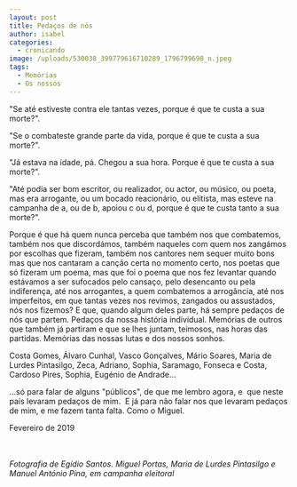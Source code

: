 ```yaml
---
layout: post
title: Pedaços de nós
author: isabel
categories:
  - cronicando
image: /uploads/530038_399779616710289_1796799698_n.jpeg
tags:
  - Memórias
  - Os nossos
---
```

"Se até estiveste contra ele tantas vezes, porque é que te custa a sua morte?".

"Se o combateste grande parte da vida, porque é que te custa a sua morte?".

"J&aacute; estava na idade, p&aacute;. Chegou a sua hora. Porque é que te custa a sua morte?".

"Até podia ser bom escritor, ou realizador, ou actor, ou m&uacute;sico, ou poeta, mas era arrogante, ou um bocado reacion&aacute;rio, ou elitista, mas esteve na campanha de a, ou de b, apoiou c ou d, porque é que te custa tanto a sua morte?".

Porque é que h&aacute; quem nunca perceba que também nos que combatemos, também nos que discord&aacute;mos, também naqueles com quem nos zang&aacute;mos por escolhas que fizeram, também nos cantores nem sequer muito bons&nbsp; mas que nos cantaram a can&ccedil;&atilde;o certa no momento certo, nos poetas que s&oacute; fizeram um poema, mas que foi o poema que nos fez levantar quando est&aacute;vamos a ser sufocados pelo cansa&ccedil;o, pelo desencanto ou pela indiferen&ccedil;a, até nos arrogantes, a quem combatemos a arrog&acirc;ncia, até nos imperfeitos, em que tantas vezes nos revimos, zangados ou assustados,&nbsp; n&oacute;s nos fizemos? E que, quando algum deles parte, h&aacute; sempre peda&ccedil;os de n&oacute;s que partem. Peda&ccedil;os da nossa hist&oacute;ria individual. Mem&oacute;rias de outros que também j&aacute; partiram e que se lhes juntam, teimosos, nas horas das partidas. Mem&oacute;rias das nossas lutas e dos nossos sonhos.

Costa Gomes, &Aacute;lvaro Cunhal, Vasco Gon&ccedil;alves, M&aacute;rio Soares, Maria de Lurdes Pintasilgo, Zeca, Adriano, Sophia, Saramago, Fonseca e Costa, Cardoso Pires, Sophia, Eugénio de Andrade…

…s&oacute; para falar de alguns "p&uacute;blicos", de que me lembro agora, e&nbsp; que neste pa&iacute;s levaram peda&ccedil;os de mim.&nbsp; E j&aacute; para n&atilde;o falar nos que levaram peda&ccedil;os de mim, e me fazem tanta falta. Como o Miguel.

Fevereiro de 2019

<br><br>*Fotografia de Eg&iacute;dio Santos. Miguel Portas, Maria de Lurdes Pintasilgo e Manuel Ant&oacute;nio Pina, em campanha eleitoral*<br><br>&nbsp;
